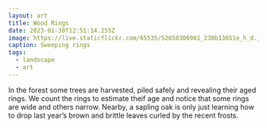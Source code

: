 ```yaml
---
layout: art
title: Wood Rings
date: 2023-01-30T12:51:14.255Z
image: https://live.staticflickr.com/65535/52658306981_230b13651e_h_d.jpg
caption: Sweeping rings
tags:
  - landscape
  - art
---
```

In the forest some trees are harvested, piled safely and revealing their aged rings. We count the rings to estimate theif age and notice that some rings are wide and others narrow. Nearby, a sapling oak is only just learning how to drop last year’s brown and brittle leaves curled by the recent frosts.